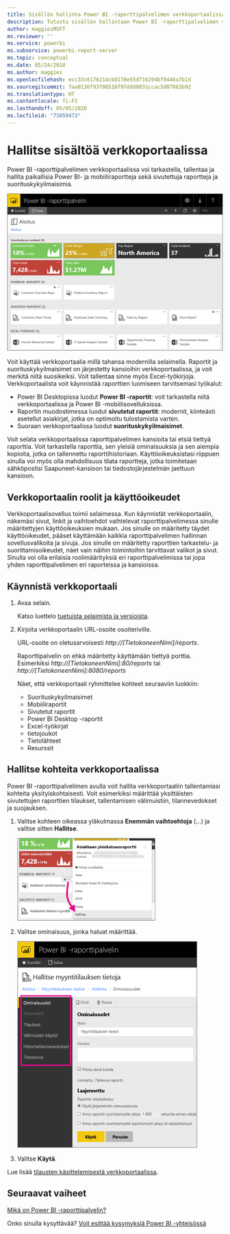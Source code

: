 ```yaml
---
title: Sisällön hallinta Power BI -raporttipalvelimen verkkoportaalissa
description: Tutustu sisällön hallintaan Power BI -raporttipalvelimen verkkoportaalissa.
author: maggiesMSFT
ms.reviewer: ''
ms.service: powerbi
ms.subservice: powerbi-report-server
ms.topic: conceptual
ms.date: 05/24/2018
ms.author: maggies
ms.openlocfilehash: ecc33c6176214cb8178e55d716294bf9446a7b1d
ms.sourcegitcommit: 7aa0136f93f88516f97ddd8031ccac5d07863b92
ms.translationtype: HT
ms.contentlocale: fi-FI
ms.lasthandoff: 05/05/2020
ms.locfileid: "73859473"
---
```

# <a name="manage-content-in-the-web-portal"></a>Hallitse sisältöä verkkoportaalissa 
Power BI -raporttipalvelimen verkkoportaalissa voi tarkastella, tallentaa ja hallita paikallisia Power BI- ja mobiiliraportteja sekä sivutettuja raportteja ja suorituskykyilmaisimia.

![Raporttipalvelimen verkkoportaali](media/getting-around/report-server-web-portal.png)

Voit käyttää verkkoportaalia millä tahansa modernilla selaimella. Raportit ja suorituskykyilmaisimet on järjestetty kansioihin verkkoportaalissa, ja voit merkitä niitä suosikeiksi. Voit tallentaa sinne myös Excel-työkirjoja. Verkkoportaalista voit käynnistää raporttien luomiseen tarvitsemasi työkalut:

* Power BI Desktopissa luodut **Power BI -raportit**: voit tarkastella niitä verkkoportaalissa ja Power BI -mobiilisovelluksissa.
* Raportin muodostimessa luodut **sivutetut raportit**: modernit, kiinteästi asetellut asiakirjat, jotka on optimoitu tulostamista varten.
* Suoraan verkkoportaalissa luodut **suorituskykyilmaisimet**.

Voit selata verkkoportaalissa raporttipalvelimen kansioita tai etsiä tiettyä raporttia. Voit tarkastella raporttia, sen yleisiä ominaisuuksia ja sen aiempia kopioita, jotka on tallennettu raporttihistoriaan. Käyttöoikeuksistasi riippuen sinulla voi myös olla mahdollisuus tilata raportteja, jotka toimitetaan sähköpostisi Saapuneet-kansioon tai tiedostojärjestelmän jaettuun kansioon.

## <a name="web-portal-roles-and-permissions"></a>Verkkoportaalin roolit ja käyttöoikeudet
Verkkoportaalisovellus toimii selaimessa. Kun käynnistät verkkoportaalin, näkemäsi sivut, linkit ja vaihtoehdot vaihtelevat raporttipalvelimessa sinulle määritettyjen käyttöoikeuksien mukaan. Jos sinulle on määritetty täydet käyttöoikeudet, pääset käyttämään kaikkia raporttipalvelimen hallinnan sovellusvalikoita ja sivuja. Jos sinulle on määritetty raporttien tarkastelu- ja suorittamisoikeudet, näet vain näihin toimintoihin tarvittavat valikot ja sivut. Sinulla voi olla erilaisia roolimäärityksiä eri raporttipalvelimissa tai jopa yhden raporttipalvelimen eri raporteissa ja kansioissa.

## <a name="start-the-web-portal"></a>Käynnistä verkkoportaali
1. Avaa selain.
   
    Katso luettelo [tuetuista selaimista ja versioista](browser-support.md).
2. Kirjoita verkkoportaalin URL-osoite osoiteriville.
   
    URL-osoite on oletusarvoisesti <em>http://[TietokoneenNimi]/reports</em>.
   
    Raporttipalvelin on ehkä määritetty käyttämään tiettyä porttia. Esimerkiksi <em>http://[TietokoneenNimi]:80/reports</em> tai <em>http://[TietokoneenNimi]:8080/reports</em>
   
    Näet, että verkkoportaali ryhmittelee kohteet seuraaviin luokkiin:
   
   * Suorituskykyilmaisimet
   * Mobiiliraportit
   * Sivutetut raportit
   * Power BI Desktop -raportit
   * Excel-työkirjat
   * tietojoukot
   * Tietolähteet
   * Resurssit

## <a name="manage-items-in-the-web-portal"></a>Hallitse kohteita verkkoportaalissa
Power BI -raporttipalvelimen avulla voit hallita verkkoportaaliin tallentamiasi kohteita yksityiskohtaisesti. Voit esimerkiksi määrittää yksittäisten sivutettujen raporttien tilaukset, tallentamisen välimuistiin, tilannevedokset ja suojauksen.

1. Valitse kohteen oikeassa yläkulmassa **Enemmän vaihtoehtoja**  (...) ja valitse sitten **Hallitse**.
   
    ![Valitse Hallitse](media/getting-around/report-server-web-portal-manage-ellipsis.png)
2. Valitse ominaisuus, jonka haluat määrittää.
   
    ![Valitse ominaisuus](media/getting-around/report-server-web-portal-manage-properties.png)
3. Valitse **Käytä**.

Lue lisää [tilausten käsittelemisestä verkkoportaalissa](https://docs.microsoft.com/sql/reporting-services/working-with-subscriptions-web-portal).

## <a name="next-steps"></a>Seuraavat vaiheet
[Mikä on Power BI -raporttipalvelin?](get-started.md)

Onko sinulla kysyttävää? [Voit esittää kysymyksiä Power BI -yhteisössä](https://community.powerbi.com/)

